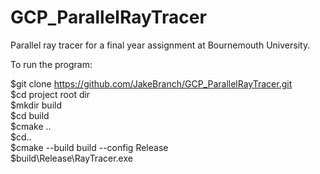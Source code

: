 # GCP_ParallelRayTracer
Parallel ray tracer for a final year assignment at Bournemouth University.


To run the program:

$git clone https://github.com/JakeBranch/GCP_ParallelRayTracer.git         
$cd project root dir          
$mkdir build          
$cd build            
$cmake ..              
$cd..           
$cmake --build build --config Release            
$build\Release\RayTracer.exe            

